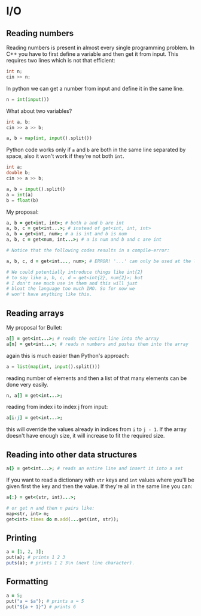# I/O

## Reading numbers

Reading numbers is present in almost every single programming problem. In C++ you have to first define a variable and then get it from input. This requires two lines which is not that efficient:

```C++
int n;
cin >> n;
```

In python we can get a number from input and define it in the same line.

```python
n = int(input())
```

What about two variables? 

```C++
int a, b;
cin >> a >> b;
```

```python
a, b = map(int, input().split())
```

Python code works only if `a` and `b` are both in the same line separated by space, also it won't work if they're not both `int`.

```C++
int a;
double b;
cin >> a >> b;
```

```python
a, b = input().split()
a = int(a)
b = float(b)
```

My proposal:

```ruby
a, b = get<int, int>; # both a and b are int
a, b, c = get<int...>; # instead of get<int, int, int>
a, b = get<int, num>; # a is int and b is num
a, b, c = get<num, int...>; # a is num and b and c are int

# Notice that the following codes results in a compile-error:

a, b, c, d = get<int..., num>; # ERROR! '...' can only be used at the last argument.

# We could potentially introduce things like int{2}
# to say like a, b, c, d = get<int{2}, num{2}>; but 
# I don't see much use in them and this will just
# bloat the language too much IMO. So for now we
# won't have anything like this.
```

## Reading arrays

My proposal for Bullet:

```ruby
a[] = get<int...>; # reads the entire line into the array
a[n] = get<int...>; # reads n numbers and pushes them into the array
```

again this is much easier than Python's approach:

```python
a = list(map(int, input().split()))
```

reading number of elements and then a list of that many elements can be done very easily.

```ruby
n, a[] = get<int...>;
```

reading from index i to index j from input:
```ruby
a[i:j] = get<int...>;
```
this will override the values already in indices from `i` to `j - 1`. If the array doesn't have enough size, it will increase to fit the required size.

## Reading into other data structures

```ruby
a{} = get<int...>; # reads an entire line and insert it into a set
```

If you want to read a dictionary with `str` keys and `int` values where you'll be given first the key and then the value. If they're all in the same line you can:

```ruby
a{:} = get<(str, int)...>;

# or get n and then n pairs like:
map<str, int> m;
get<int>.times do m.add(...get(int, str));
```

## Printing

```ruby
a = [1, 2, 3];
put(a); # prints 1 2 3
puts(a); # prints 1 2 3\n (next line character).
```

## Formatting

```ruby
a = 5;
put("a = $a"); # prints a = 5
put("${a + 1}") # prints 6
```